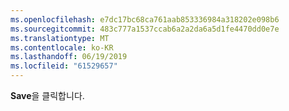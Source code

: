 ```yaml
---
ms.openlocfilehash: e7dc17bc68ca761aab853336984a318202e098b6
ms.sourcegitcommit: 483c777a1537ccab6a2a2da6a5d1fe4470dd0e7e
ms.translationtype: MT
ms.contentlocale: ko-KR
ms.lasthandoff: 06/19/2019
ms.locfileid: "61529657"
---
```

**Save**을 클릭합니다.